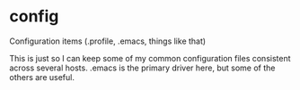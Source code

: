 config
======

Configuration items (.profile, .emacs, things like that)

This is just so I can keep some of my common configuration files consistent across several hosts.
.emacs is the primary driver here, but some of the others are useful.
